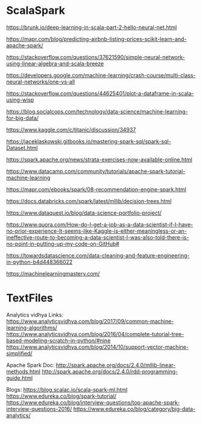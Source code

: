 # ScalaSpark

https://brunk.io/deep-learning-in-scala-part-2-hello-neural-net.html

https://mapr.com/blog/predicting-airbnb-listing-prices-scikit-learn-and-apache-spark/

https://stackoverflow.com/questions/37621590/simple-neural-network-using-linear-algebra-and-scala-breeze

https://developers.google.com/machine-learning/crash-course/multi-class-neural-networks/one-vs-all

https://stackoverflow.com/questions/44625401/plot-a-dataframe-in-scala-using-wisp

https://blog.socialcops.com/technology/data-science/machine-learning-for-big-data/

https://www.kaggle.com/c/titanic/discussion/34937

https://jaceklaskowski.gitbooks.io/mastering-spark-sql/spark-sql-Dataset.html

https://spark.apache.org/news/strata-exercises-now-available-online.html

https://www.datacamp.com/community/tutorials/apache-spark-tutorial-machine-learning

https://mapr.com/ebooks/spark/08-recommendation-engine-spark.html

https://docs.databricks.com/spark/latest/mllib/decision-trees.html

https://www.dataquest.io/blog/data-science-portfolio-project/

https://www.quora.com/How-do-I-get-a-job-as-a-data-scientist-if-I-have-no-prior-experience-It-seems-like-Kaggle-is-either-meaningless-or-an-ineffective-route-to-becoming-a-data-scientist-I-was-also-told-there-is-no-point-in-putting-up-my-code-on-GitHub#

https://towardsdatascience.com/data-cleaning-and-feature-engineering-in-python-b4d448366022

https://machinelearningmastery.com/

# TextFiles

Analytics vidhya Links:
https://www.analyticsvidhya.com/blog/2017/09/common-machine-learning-algorithms/
https://www.analyticsvidhya.com/blog/2016/04/complete-tutorial-tree-based-modeling-scratch-in-python/#nine
https://www.analyticsvidhya.com/blog/2014/10/support-vector-machine-simplified/


Apache Spark Doc:
http://spark.apache.org/docs/2.4.0/mllib-linear-methods.html
http://spark.apache.org/docs/2.4.0/rdd-programming-guide.html

Blogs:
https://blog.scalac.io/scala-spark-ml.html
https://www.edureka.co/blog/spark-tutorial/
https://www.edureka.co/blog/interview-questions/top-apache-spark-interview-questions-2016/
https://www.edureka.co/blog/category/big-data-analytics/

